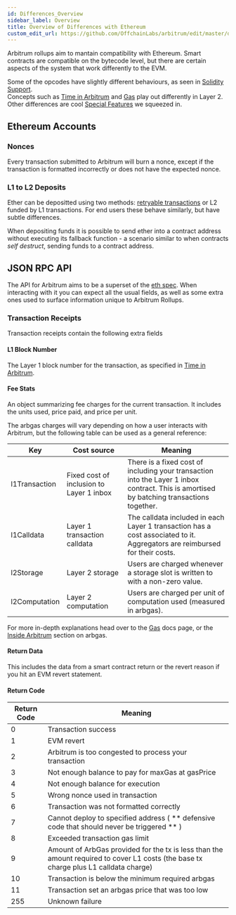 ```yaml
---
id: Differences_Overview
sidebar_label: Overview
title: Overview of Differences with Ethereum
custom_edit_url: https://github.com/OffchainLabs/arbitrum/edit/master/docs/Differences_Ethereum_Overview.md
---
```


Arbitrum rollups aim to mantain compatibility with Ethereum. Smart contracts are compatible on the bytecode level, but there are certain aspects of the system that work differently to the EVM.

Some of the opcodes have slightly different behaviours, as seen in [Solidity Support](Solidity_Support.md).  
Concepts such as [Time in Arbitrum](Time_in_Arbitrum.md) and [Gas](ArbGas.md) play out differently in Layer 2.  
Other differences are cool [Special Features](Special_Features.md) we squeezed in.

## Ethereum Accounts

### Nonces

Every transaction submitted to Arbitrum will burn a nonce, except if the transaction is formatted incorrectly or does not have the expected nonce.

### L1 to L2 Deposits

Ether can be depositted using two methods: [retryable transactions](L1_L2_Messages.md) or L2 funded by L1 transactions. For end users these behave similarly, but have subtle differences.

When depositing funds it is possible to send ether into a contract address without executing its fallback function - a scenario similar to when contracts _self destruct_, sending funds to a contract address.

## JSON RPC API

The API for Arbitrum aims to be a superset of the [eth spec](https://eth.wiki/json-rpc/API). When interacting with it you can expect all the usual fields, as well as some extra ones used to surface information unique to Arbitrum Rollups.

### Transaction Receipts

Transaction receipts contain the following extra fields

#### L1 Block Number

The Layer 1 block number for the transaction, as specified in [Time in Arbitrum](Time_In_Arbitrum.md).

#### Fee Stats

An object summarizing fee charges for the current transaction. It includes the units used, price paid, and price per unit.

The arbgas charges will vary depending on how a user interacts with Arbitrum, but the following table can be used as a general reference:

| Key           | Cost source                              | Meaning                                                                                                                                   |
| ------------- | ---------------------------------------- | ----------------------------------------------------------------------------------------------------------------------------------------- |
| l1Transaction | Fixed cost of inclusion to Layer 1 inbox | There is a fixed cost of including your transaction into the Layer 1 inbox contract. This is amortised by batching transactions together. |
| l1Calldata    | Layer 1 transaction calldata             | The calldata included in each Layer 1 transaction has a cost associated to it. Aggregators are reimbursed for their costs.                |
| l2Storage     | Layer 2 storage                          | Users are charged whenever a storage slot is written to with a non-zero value.                                                            |
| l2Computation | Layer 2 computation                      | Users are charged per unit of computation used (measured in arbgas).                                                                      |

For more in-depth explanations head over to the [Gas](ArbGas.md) docs page, or the [Inside Arbitrum](Inside_Arbitrum.md#arbgas-and-fees) section on arbgas.

#### Return Data

This includes the data from a smart contract return or the revert reason if you hit an EVM revert statement.

#### Return Code

| Return Code | Meaning                                                                                                                              |
| ----------- | ------------------------------------------------------------------------------------------------------------------------------------ |
| 0           | Transaction success                                                                                                                  |
| 1           | EVM revert                                                                                                                           |
| 2           | Arbitrum is too congested to process your transaction                                                                                |
| 3           | Not enough balance to pay for maxGas at gasPrice                                                                                     |
| 4           | Not enough balance for execution                                                                                                     |
| 5           | Wrong nonce used in transaction                                                                                                      |
| 6           | Transaction was not formatted correctly                                                                                              |
| 7           | Cannot deploy to specified address ( ** defensive code that should never be triggered ** )                                           |
| 8           | Exceeded transaction gas limit                                                                                                       |
| 9           | Amount of ArbGas provided for the tx is less than the amount required to cover L1 costs (the base tx charge plus L1 calldata charge) |
| 10          | Transaction is below the minimum required arbgas                                                                                     |
| 11          | Transaction set an arbgas price that was too low                                                                                     |
| 255         | Unknown failure                                                                                                                      |

